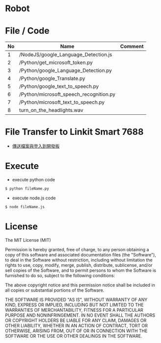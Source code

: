 # Robot

File / Code
==============

|No | Name  | Comment  | 
|---|---|---|
|  1 |  /NodeJS/google_Language_Detection.js |  |
|  2 |  /Python/get_microsoft_token.py |  |
|  3 |  /Python/google_Language_Detection.py |  |
|  4 |  /Python/google_Translate.py |  |
|  5 |  /Python/google_text_to_speech.py |  |
|  6 |  /Python/microsoft_speech_recognition.py |  |
|  7 |  /Python/microsoft_text_to_speech.py |  |
|  8 |  turn_on_the_headlights.wav |  |

File Transfer to Linkit Smart 7688
==============
* [傳送檔案與登入到開發板](http://oranwind.org/-linkit/)

Execute
==============

- execute python code
```bash
$ python fileName.py
```

- execute node.js code
```bash
$ node fileName.js
```


License
==============

The MIT License (MIT)

Permission is hereby granted, free of charge, to any person obtaining a copy of this software and associated documentation files (the "Software"), to deal in the Software without restriction, including without limitation the rights to use, copy, modify, merge, publish, distribute, sublicense, and/or sell copies of the Software, and to permit persons to whom the Software is furnished to do so, subject to the following conditions:

The above copyright notice and this permission notice shall be included in all copies or substantial portions of the Software.

THE SOFTWARE IS PROVIDED "AS IS", WITHOUT WARRANTY OF ANY KIND, EXPRESS OR IMPLIED, INCLUDING BUT NOT LIMITED TO THE WARRANTIES OF MERCHANTABILITY, FITNESS FOR A PARTICULAR PURPOSE AND NONINFRINGEMENT. IN NO EVENT SHALL THE AUTHORS OR COPYRIGHT HOLDERS BE LIABLE FOR ANY CLAIM, DAMAGES OR OTHER LIABILITY, WHETHER IN AN ACTION OF CONTRACT, TORT OR OTHERWISE, ARISING FROM, OUT OF OR IN CONNECTION WITH THE SOFTWARE OR THE USE OR OTHER DEALINGS IN THE SOFTWARE.
